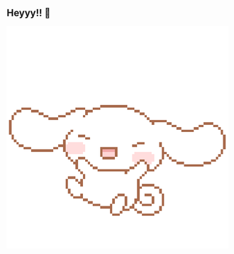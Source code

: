 ## Heyyy!! 👋
![Rabbit Happy](https://github.com/Mayur-Pagote/README_Design_Kit/blob/main/public/Assets/Rabit%20Happy.gif)
<!--
**HariMithraa/HariMithraa** is a ✨ _special_ ✨ repository because its `README.md` (this file) appears on your GitHub profile.

Here are some ideas to get you started:

- 🔭 I’m currently working on ...
- 🌱 I’m currently learning ...
- 👯 I’m looking to collaborate on ...
- 🤔 I’m looking for help with ...
- 💬 Ask me about ...
- 📫 How to reach me: ...
- 😄 Pronouns: ...
- ⚡ Fun fact: ...
-->
